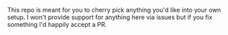 This repo is meant for you to cherry pick anything you'd like into your own setup. I won't provide support for anything here via issues but if you fix something I'd happily accept a PR.
